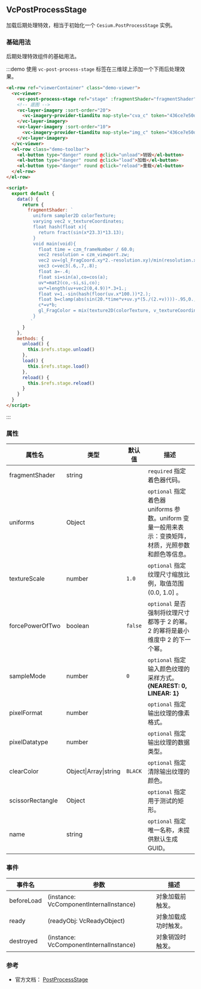 ## VcPostProcessStage

加载后期处理特效，相当于初始化一个 `Cesium.PostProcessStage` 实例。

### 基础用法

后期处理特效组件的基础用法。

:::demo 使用 `vc-post-process-stage` 标签在三维球上添加一个下雨后处理效果。

```html
<el-row ref="viewerContainer" class="demo-viewer">
  <vc-viewer>
    <vc-post-process-stage ref="stage" :fragmentShader="fragmentShader"></vc-post-process-stage>
    <!-- 底图 -->
    <vc-layer-imagery :sort-order="20">
      <vc-imagery-provider-tianditu map-style="cva_c" token="436ce7e50d27eede2f2929307e6b33c0"></vc-imagery-provider-tianditu>
    </vc-layer-imagery>
    <vc-layer-imagery :sort-order="10">
      <vc-imagery-provider-tianditu map-style="img_c" token="436ce7e50d27eede2f2929307e6b33c0"></vc-imagery-provider-tianditu>
    </vc-layer-imagery>
  </vc-viewer>
  <el-row class="demo-toolbar">
    <el-button type="danger" round @click="unload">销毁</el-button>
    <el-button type="danger" round @click="load">加载</el-button>
    <el-button type="danger" round @click="reload">重载</el-button>
  </el-row>
</el-row>

<script>
  export default {
    data() {
      return {
        fragmentShader: `
          uniform sampler2D colorTexture;
          varying vec2 v_textureCoordinates;
          float hash(float x){
            return fract(sin(x*23.3)*13.13);
          }
          void main(void){
            float time = czm_frameNumber / 60.0;
            vec2 resolution = czm_viewport.zw;
            vec2 uv=(gl_FragCoord.xy*2.-resolution.xy)/min(resolution.x,resolution.y);
            vec3 c=vec3(.6,.7,.8);
            float a=-.4;
            float si=sin(a),co=cos(a);
            uv*=mat2(co,-si,si,co);
            uv*=length(uv+vec2(0,4.9))*.3+1.;
            float v=1.-sin(hash(floor(uv.x*100.))*2.);
            float b=clamp(abs(sin(20.*time*v+uv.y*(5./(2.+v))))-.95,0.,1.)*20.;
            c*=v*b;
            gl_FragColor = mix(texture2D(colorTexture, v_textureCoordinates), vec4(c,1), 0.5);
          }
         `
      }
    },
    methods: {
      unload() {
        this.$refs.stage.unload()
      },
      load() {
        this.$refs.stage.load()
      },
      reload() {
        this.$refs.stage.reload()
      }
    }
  }
</script>
```

:::

### 属性

| 属性名           | 类型                  | 默认值  | 描述                                                                                                  |
| ---------------- | --------------------- | ------- | ----------------------------------------------------------------------------------------------------- |
| fragmentShader   | string                |         | `required` 指定着色器代码。                                                                           |
| uniforms         | Object                |         | `optional` 指定着色器 uniforms 参数。uniform 变量一般用来表示：变换矩阵，材质，光照参数和颜色等信息。 |
| textureScale     | number                | `1.0`   | `optional` 指定纹理尺寸缩放比例，取值范围 (0.0, 1.0] 。                                               |
| forcePowerOfTwo  | boolean               | `false` | `optional` 是否强制将纹理尺寸都等于 2 的幂。 2 的幂将是最小维度中 2 的下一个幂。                      |
| sampleMode       | number                | `0`     | `optional` 指定输入颜色纹理的采样方式。 **{NEAREST: 0, LINEAR: 1}**                                   |
| pixelFormat      | number                |         | `optional` 指定输出纹理的像素格式。                                                                   |
| pixelDatatype    | number                |         | `optional` 指定输出纹理的数据类型。                                                                   |
| clearColor       | Object\|Array\|string | `BLACK` | `optional` 指定清除输出纹理的颜色。                                                                   |
| scissorRectangle | Object                |         | `optional` 指定用于测试的矩形。                                                                       |
| name             | string                |         | `optional` 指定唯一名称，未提供默认生成 GUID。                                                        |

### 事件

| 事件名     | 参数                                    | 描述                 |
| ---------- | --------------------------------------- | -------------------- |
| beforeLoad | (instance: VcComponentInternalInstance) | 对象加载前触发。     |
| ready      | (readyObj: VcReadyObject)               | 对象加载成功时触发。 |
| destroyed  | (instance: VcComponentInternalInstance) | 对象销毁时触发。     |

### 参考

- 官方文档： [PostProcessStage](https://cesium.com/docs/cesiumjs-ref-doc/PostProcessStage.html)
